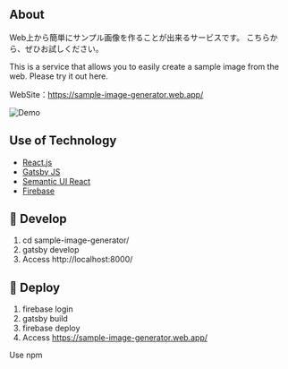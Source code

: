 ## About

Web上から簡単にサンプル画像を作ることが出来るサービスです。
こちらから、ぜひお試しください。

This is a service that allows you to easily create a sample image from the web.
Please try it out here.

WebSite：https://sample-image-generator.web.app/

![Demo](https://raw.githubusercontent.com/wiki/hatsu38/sample-image-generator/image/sample-image-getenator.gif)

## Use of Technology
- [React.js](https://ja.reactjs.org/)
- [Gatsby JS](https://www.gatsbyjs.org/)
- [Semantic UI React](https://react.semantic-ui.com/)
- [Firebase](https://firebase.google.com/)

## 🚀 Develop
1. cd sample-image-generator/
2. gatsby develop
3. Access http://localhost:8000/

## 💫 Deploy

1. firebase login
2. gatsby build
3. firebase deploy
4. Access https://sample-image-generator.web.app/

Use npm
